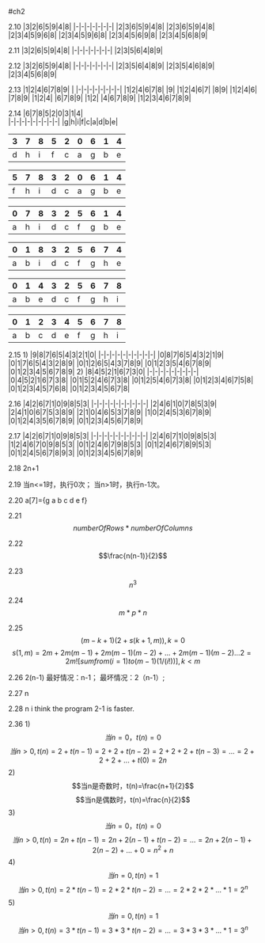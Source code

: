 ﻿#ch2

2.10
|3|2|6|5|9|4|8|
|-|-|-|-|-|-|-|
|2|3|6|5|9|4|8|
|2|3|6|5|9|4|8|
|2|3|4|5|9|6|8|
|2|3|4|5|9|6|8|
|2|3|4|5|6|9|8|
|2|3|4|5|6|8|9|

2.11
|3|2|6|5|9|4|8|
|-|-|-|-|-|-|-|
|2|3|5|6|4|8|9|

2.12
|3|2|6|5|9|4|8|
|-|-|-|-|-|-|-|
|2|3|5|6|4|8|9|
|2|3|5|4|6|8|9|
|2|3|4|5|6|8|9|

2.13
|1|2|4|6|7|8|9| |
|-|-|-|-|-|-|-|-|
|1|2|4|6|7|8| |9|
|1|2|4|6|7| |8|9|
|1|2|4|6| |7|8|9|
|1|2|4| |6|7|8|9|
|1|2| |4|6|7|8|9|
|1|2|3|4|6|7|8|9|

2.14
|6|7|8|5|2|0|3|1|4|         
|-|-|-|-|-|-|-|-|-|
|g|h|i|f|c|a|d|b|e|

|3|7|8|5|2|0|6|1|4|
|-|-|-|-|-|-|-|-|-|
|d|h|i|f|c|a|g|b|e|

|5|7|8|3|2|0|6|1|4|
|-|-|-|-|-|-|-|-|-|
|f|h|i|d|c|a|g|b|e|

|0|7|8|3|2|5|6|1|4|
|-|-|-|-|-|-|-|-|-|
|a|h|i|d|c|f|g|b|e|

|0|1|8|3|2|5|6|7|4|
|-|-|-|-|-|-|-|-|-|
|a|b|i|d|c|f|g|h|e|

|0|1|4|3|2|5|6|7|8|
|-|-|-|-|-|-|-|-|-|
|a|b|e|d|c|f|g|h|i|

|0|1|2|3|4|5|6|7|8|
|-|-|-|-|-|-|-|-|-|
|a|b|c|d|e|f|g|h|i|

2.15
1)
|9|8|7|6|5|4|3|2|1|0|
|-|-|-|-|-|-|-|-|-|-|
|0|8|7|6|5|4|3|2|1|9|
|0|1|7|6|5|4|3|2|8|9|
|0|1|2|6|5|4|3|7|8|9|
|0|1|2|3|5|4|6|7|8|9|
|0|1|2|3|4|5|6|7|8|9|
2)
|8|4|5|2|1|6|7|3|0|
|-|-|-|-|-|-|-|-|-|
|0|4|5|2|1|6|7|3|8|
|0|1|5|2|4|6|7|3|8|
|0|1|2|5|4|6|7|3|8|
|0|1|2|3|4|6|7|5|8|
|0|1|2|3|4|5|7|6|8|
|0|1|2|3|4|5|6|7|8|

2.16
|4|2|6|7|1|0|9|8|5|3|
|-|-|-|-|-|-|-|-|-|-|
|2|4|6|1|0|7|8|5|3|9|
|2|4|1|0|6|7|5|3|8|9|
|2|1|0|4|6|5|3|7|8|9|
|1|0|2|4|5|3|6|7|8|9|
|0|1|2|4|3|5|6|7|8|9|
|0|1|2|3|4|5|6|7|8|9|

2.17
|4|2|6|7|1|0|9|8|5|3|
|-|-|-|-|-|-|-|-|-|-|
|2|4|6|7|1|0|9|8|5|3|
|1|2|4|6|7|0|9|8|5|3|
|0|1|2|4|6|7|9|8|5|3|
|0|1|2|4|6|7|8|9|5|3|
|0|1|2|4|5|6|7|8|9|3|
|0|1|2|3|4|5|6|7|8|9|

2.18
2n+1

2.19
当n<=1时，执行0次；
当n>1时，执行n-1次。

2.20
a[7]={g a b c d e f}

2.21
$$numberOfRows*numberOfColumns$$

2.22
$$\frac{n(n-1)}{2}$$

2.23
$$n^3$$

2.24
$$m*p*n$$

2.25
$$(m - k + 1)(2 + s(k+1, m)) ,k=0$$
$$s(1,m)=2m+2m(m-1) + 2m(m - 1)(m - 2) +...+ 2m(m - 1)(m - 2) ...2 
= 2m! [sum from (i=1) to (m-1) (1 / (i!))],k<m$$

2.26
2(n-1)
最好情况：n-1；
最坏情况：2（n-1）;

2.27
n

2.28
n
i think the program 2-1 is faster.

2.36
1)
$$当n=0，t(n)=0$$
$$当n>0,t(n)=2+t(n-1)=2+2+t(n-2)=2+2+2+t(n-3)=...=2+2+2+...+t(0)=2n$$
2)
$$当n是奇数时，t(n)=\frac{n+1}{2}$$
$$当n是偶数时，t(n)=\frac{n}{2}$$
3)
$$当n=0，t(n)=0$$
$$当n>0,t(n)=2n+t(n-1)=2n+2(n-1)+t(n-2)=...=2n+2(n-1)+2(n-2)+...+0=n^2+n$$
4)
$$当n=0,t(n)=1$$
$$当n>0,t(n)=2*t(n-1)=2*2*t(n-2)=...=2*2*2*...*1=2^n$$
5)
$$当n=0,t(n)=1$$
$$当n>0,t(n)=3*t(n-1)=3*3*t(n-2)=...=3*3*3*...*1=3^n$$








